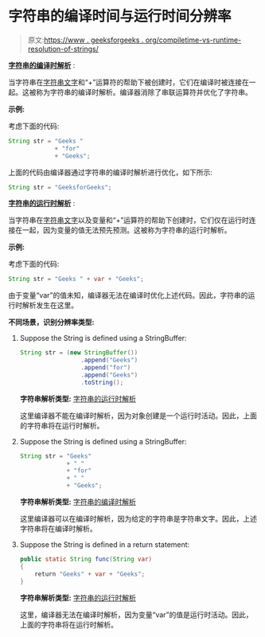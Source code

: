 # 字符串的编译时间与运行时间分辨率

> 原文:[https://www . geeksforgeeks . org/compiletime-vs-runtime-resolution-of-strings/](https://www.geeksforgeeks.org/compiletime-vs-runtime-resolution-of-strings/)

<u>**字符串的编译时解析**</u> :

当字符串在[字符串文字](https://www.geeksforgeeks.org/literals-in-java/)和“+”运算符的帮助下被创建时，它们在编译时被连接在一起。这被称为字符串的编译时解析。编译器消除了串联运算符并优化了字符串。

**示例:**

考虑下面的代码:

```java
String str = "Geeks "
             + "for"
             + "Geeks";
```

上面的代码由编译器通过字符串的编译时解析进行优化，如下所示:

```java
String str = "GeeksforGeeks";
```

<u>**字符串的运行时解析**</u> :

当字符串在[字符串文字](https://www.geeksforgeeks.org/literals-in-java/)以及变量和“+”运算符的帮助下创建时，它们仅在运行时连接在一起，因为变量的值无法预先预测。这被称为字符串的运行时解析。

**示例:**

考虑下面的代码:

```java
String str = "Geeks " + var + "Geeks";
```

由于变量“var”的值未知，编译器无法在编译时优化上述代码。因此，字符串的运行时解析发生在这里。

**不同场景，识别分辨率类型:**

1.  Suppose the String is defined using a StringBuffer:

    ```java
    String str = (new StringBuffer())
                     .append("Geeks")
                     .append("for")
                     .append("Geeks")
                     .toString();
    ```

    **字符串解析类型:** <u>字符串的运行时解析</u>

    这里编译器不能在编译时解析，因为对象创建是一个运行时活动。因此，上面的字符串将在运行时解析。

2.  Suppose the String is defined using a StringBuffer:

    ```java
    String str = "Geeks"
                 + " "
                 + "for"
                 + " "
                 + "Geeks";
    ```

    **字符串解析类型:** <u>字符串的编译时解析</u>

    这里编译器可以在编译时解析，因为给定的字符串是字符串文字。因此，上述字符串将在编译时解析。

3.  Suppose the String is defined in a return statement:

    ```java
    public static String func(String var)
    {
        return "Geeks" + var + "Geeks";
    }
    ```

    **字符串解析类型:** <u>字符串的运行时解析</u>

    这里，编译器无法在编译时解析，因为变量“var”的值是运行时活动。因此，上面的字符串将在运行时解析。
